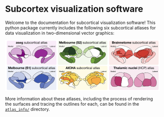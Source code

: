 # Subcortex visualization software

Welcome to the documentation for subcortical visualization software!
This python package currently includes the following six subcortical atlases for data visualization in two-dimensional vector graphics:

![Example plot](images/all_atlas_showcase.png)

More information about these atlases, including the process of rendering the surfaces and tracing the outlines for each, can be found in the [`atlas_info/`](https://github.com/anniegbryant/subcortex_visualization/tree/main/atlas_info) directory.